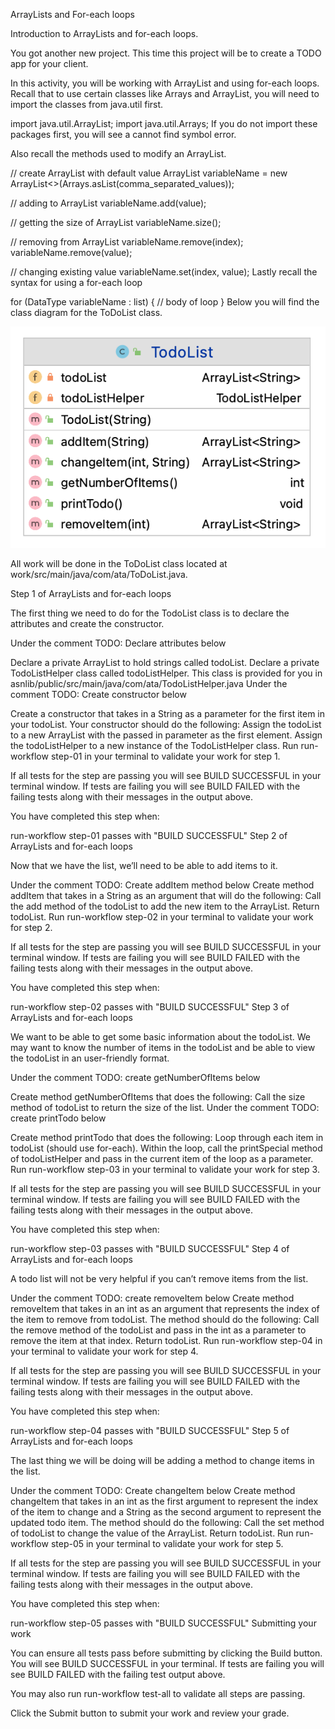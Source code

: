 ArrayLists and For-each loops

Introduction to ArrayLists and for-each loops.

You got another new project. This time this project will be to create a TODO app for your client.

In this activity, you will be working with ArrayList and using for-each loops. Recall that to use certain classes like Arrays and ArrayList, you will need to import the classes from java.util first.

import java.util.ArrayList;
import java.util.Arrays;
If you do not import these packages first, you will see a cannot find symbol error.

Also recall the methods used to modify an ArrayList.

// create ArrayList with default value
ArrayList<dataType> variableName = new ArrayList<>(Arrays.asList(comma_separated_values));

// adding to ArrayList
variableName.add(value);

// getting the size of ArrayList
variableName.size();

// removing from ArrayList
variableName.remove(index);
variableName.remove(value);

// changing existing value
variableName.set(index, value);
Lastly recall the syntax for using a for-each loop

for (DataType variableName : list) {
// body of loop
}
Below you will find the class diagram for the ToDoList class.

![alt "Todo List UML Diagram"](https://github.com/Caldwell-WGU/ATA-Prerequisite-Course/blob/main/Images/todolist_diagram.png)

All work will be done in the ToDoList class located at work/src/main/java/com/ata/ToDoList.java.

Step 1 of ArrayLists and for-each loops

The first thing we need to do for the TodoList class is to declare the attributes and create the constructor.

Under the comment TODO: Declare attributes below

Declare a private ArrayList to hold strings called todoList.
Declare a private TodoListHelper class called todoListHelper. This class is provided for you in asnlib/public/src/main/java/com/ata/TodoListHelper.java
Under the comment TODO: Create constructor below

Create a constructor that takes in a String as a parameter for the first item in your todoList. Your constructor should do the following:
Assign the todoList to a new ArrayList with the passed in parameter as the first element.
Assign the todoListHelper to a new instance of the TodoListHelper class.
Run run-workflow step-01 in your terminal to validate your work for step 1.

If all tests for the step are passing you will see BUILD SUCCESSFUL in your terminal window. If tests are failing you will see BUILD FAILED with the failing tests along with their messages in the output above.

You have completed this step when:

run-workflow step-01 passes with "BUILD SUCCESSFUL"
Step 2 of ArrayLists and for-each loops

Now that we have the list, we’ll need to be able to add items to it.

Under the comment TODO: Create addItem method below
Create method addItem that takes in a String as an argument that will do the following:
Call the add method of the todoList to add the new item to the ArrayList.
Return todoList.
Run run-workflow step-02 in your terminal to validate your work for step 2.

If all tests for the step are passing you will see BUILD SUCCESSFUL in your terminal window. If tests are failing you will see BUILD FAILED with the failing tests along with their messages in the output above.

You have completed this step when:

run-workflow step-02 passes with "BUILD SUCCESSFUL"
Step 3 of ArrayLists and for-each loops

We want to be able to get some basic information about the todoList. We may want to know the number of items in the todoList and be able to view the todoList in an user-friendly format.

Under the comment TODO: create getNumberOfItems below

Create method getNumberOfItems that does the following:
Call the size method of todoList to return the size of the list.
Under the comment TODO: create printTodo below

Create method printTodo that does the following:
Loop through each item in todoList (should use for-each).
Within the loop, call the printSpecial method of todoListHelper and pass in the current item of the loop as a parameter.
Run run-workflow step-03 in your terminal to validate your work for step 3.

If all tests for the step are passing you will see BUILD SUCCESSFUL in your terminal window. If tests are failing you will see BUILD FAILED with the failing tests along with their messages in the output above.

You have completed this step when:

run-workflow step-03 passes with "BUILD SUCCESSFUL"
Step 4 of ArrayLists and for-each loops

A todo list will not be very helpful if you can’t remove items from the list.

Under the comment TODO: create removeItem below
Create method removeItem that takes in an int as an argument that represents the index of the item to remove from todoList. The method should do the following:
Call the remove method of the todoList and pass in the int as a parameter to remove the item at that index.
Return todoList.
Run run-workflow step-04 in your terminal to validate your work for step 4.

If all tests for the step are passing you will see BUILD SUCCESSFUL in your terminal window. If tests are failing you will see BUILD FAILED with the failing tests along with their messages in the output above.

You have completed this step when:

run-workflow step-04 passes with "BUILD SUCCESSFUL"
Step 5 of ArrayLists and for-each loops

The last thing we will be doing will be adding a method to change items in the list.

Under the comment TODO: Create changeItem below
Create method changeItem that takes in an int as the first argument to represent the index of the item to change and a String as the second argument to represent the updated todo item. The method should do the following:
Call the set method of todoList to change the value of the ArrayList.
Return todoList.
Run run-workflow step-05 in your terminal to validate your work for step 5.

If all tests for the step are passing you will see BUILD SUCCESSFUL in your terminal window. If tests are failing you will see BUILD FAILED with the failing tests along with their messages in the output above.

You have completed this step when:

run-workflow step-05 passes with "BUILD SUCCESSFUL"
Submitting your work

You can ensure all tests pass before submitting by clicking the Build button. You will see BUILD SUCCESSFUL in your terminal. If tests are failing you will see BUILD FAILED with the failing test output above.

You may also run run-workflow test-all to validate all steps are passing.

Click the Submit button to submit your work and review your grade.

